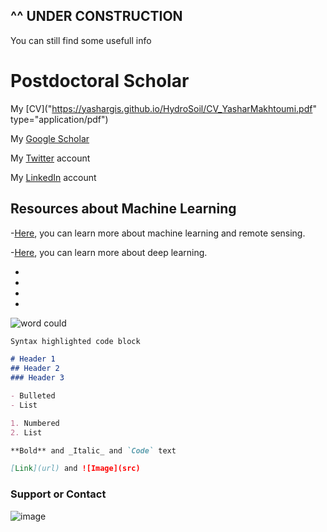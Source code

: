 ## ^^ UNDER CONSTRUCTION 
You can still find some usefull info





# **Postdoctoral Scholar**

My [CV]("https://yashargis.github.io/HydroSoil/CV_YasharMakhtoumi.pdf" type="application/pdf")

My [Google Scholar](https://scholar.google.com/citations?user=ZdaCktYAAAAJ&hl=en)

My [Twitter](https://twitter.com/Yaasharr) account

My [LinkedIn](https://www.linkedin.com/in/yashar-makhtoumi-131189b0) account


## **Resources about Machine Learning**

-[Here](https://www.youtube.com/channel/UCNdzK4hxCrsjsdjDwRrIISA), you can learn more about machine learning and remote sensing.

-[Here](https://www.youtube.com/watch?v=IHZwWFHWa-w&list=PLZHQObOWTQDNU6R1_67000Dx_ZCJB-3pi&index=11), you can learn more about deep learning. 









- 
- 
- 
- 

![word could](https://user-images.githubusercontent.com/54947386/197055002-d56e4302-a3c7-4f20-9e2d-7d69b2ba9756.png)









































```markdown
Syntax highlighted code block

# Header 1
## Header 2
### Header 3

- Bulleted
- List

1. Numbered
2. List

**Bold** and _Italic_ and `Code` text

[Link](url) and ![Image](src)
```


### Support or Contact
![image](https://user-images.githubusercontent.com/54947386/198844161-8e353a0b-ca7d-42c0-8200-99d9fd40c6ea.png)

